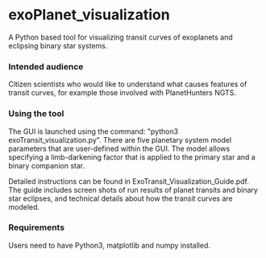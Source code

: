 # exoPlanet_visualization
A Python based tool for visualizing transit curves of exoplanets and eclipsing binary star systems.

### Intended audience
Citizen scientists who would like to understand what causes features of transit curves, for example those involved with PlanetHunters NGTS.

### Using the tool

The GUI is launched using the command: "python3 exoTransit_visualization.py". There are five planetary system model parameters that are user-defined within the GUI. The model allows specifying a limb-darkening factor that is applied to the primary star and a binary companion star. 

Detailed instructions can be found in ExoTransit_Visualization_Guide.pdf. The guide  includes screen shots of run results of planet transits and binary star eclipses, and technical details about how the transit curves are modeled. 

### Requirements
Users need to have Python3, matplotlib and numpy installed.
